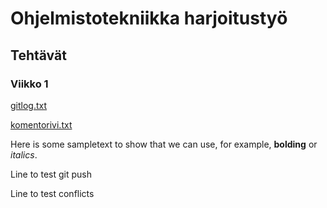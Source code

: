 # Ohjelmistotekniikka harjoitustyö

## Tehtävät

### Viikko 1

[gitlog.txt](https://github.com/veetihytonen/WordleClonePython/blob/main/laskarit/viikko1/gitlog.txt)

[komentorivi.txt](https://github.com/veetihytonen/WordleClonePython/blob/main/laskarit/viikko1/komentorivi.txt)



Here is some sampletext to show that we can use, for example, **bolding** or *italics*.

Line to test git push

Line to test conflicts
